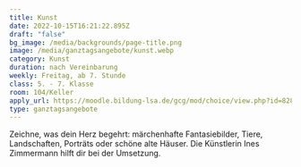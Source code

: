 ```yaml
---
title: Kunst
date: 2022-10-15T16:21:22.895Z
draft: "false"
bg_image: /media/backgrounds/page-title.png
image: /media/ganztagsangebote/kunst.webp
category: Kunst
duration: nach Vereinbarung
weekly: Freitag, ab 7. Stunde
class: 5. - 7. Klasse
room: 104/Keller
apply_url: https://moodle.bildung-lsa.de/gcg/mod/choice/view.php?id=828
type: ganztagsangebote
---
```

Zeichne, was dein Herz begehrt: märchenhafte Fantasiebilder, Tiere, Landschaften, Porträts oder schöne alte Häuser. Die Künstlerin Ines Zimmermann hilft dir bei der Umsetzung.
